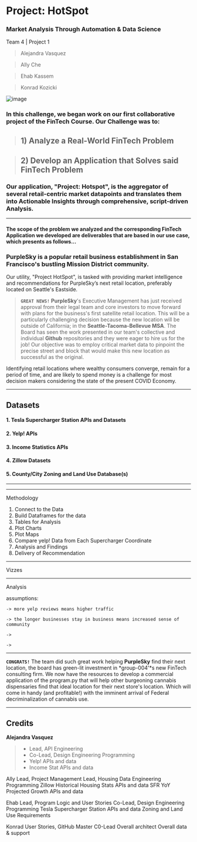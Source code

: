 # Project: HotSpot
### Market Analysis Through Automation & Data Science

Team 4 | Project 1
>Alejandra Vasquez 

>Ally Che

>Ehab Kassem

>Konrad Kozicki

![image](https://i1.wp.com/news.theregistryps.com/wp-content/uploads/2018/07/Eastside.jpeg?fit=1000%2C548&ssl=1)

### In this challenge, we began work on our first collaborative project of the FinTech Course. Our Challenge was to: 
>  ## 1) Analyze a Real-World FinTech Problem

> ## 2) Develop an Application that Solves said FinTech Problem 

### Our application, "Project: Hotspot", is the aggregator of several retail-centric market datapoints and translates them into Actionable Insights through comprehensive, script-driven Analysis. 

---

#### The scope of the problem we analyzed and the corresponding FinTech Application we developed are deliverables that are based in our use case, which presents as follows...


### **PurpleSky** is a popular retail business establishment in San Francisco's bustling Mission District community.

Our utility, "Project HotSpot", is tasked with providing market intelligence and recommendations for PurpleSky’s next retail location, preferably located on Seattle's Eastside.

> **`GREAT NEWS!`** **PurpleSky**'s Executive Management has just received approval from their legal team and core investors to move forward with plans for the business's first satellite retail location. This will be a particularly challenging decision because the new location will be outside of California; in the **Seattle-Tacoma-Bellevue MSA**. The Board has seen the work presented in our team's collective and individual **Github** repositories and they were eager to hire us for the job! Our objective was to employ critical market data to pinpoint the precise street and block that would make this new location as successful as the original.

Identifying retail locations where wealthy consumers converge, remain for a period of time, and are likely to spend money is a challenge for most decision makers considering the state of the present COVID Economy.

---

## Datasets

#### 1. **Tesla Supercharger Station APIs and Datasets**
#### 2. **Yelp! APIs**
#### 3. **Income Statistics APIs**
#### 4. **Zillow Datasets**
#### 5. **County/City Zoning and Land Use Database(s)**

---



---
Methodology

1. Connect to the Data 
2. Build Dataframes for the data 
3. Tables for Analysis
4. Plot Charts
5. Plot Maps
6. Compare yelp! Data from Each Supercharger Coordinate 
7. Analysis and Findings 
8. Delivery of Recommendation

---
Vizzes


---
Analysis


assumptions:
    
    -> more yelp reviews means higher traffic
    
    -> the longer businesses stay in business means increased sense of community
    
    -> 
    
    -> 

---

**`CONGRATS!`** The team did such great work helping **PurpleSky** find their next location, the board has green-lit investment in *group-004'*s new FinTech consulting firm. We now have the resources to develop a commercial application of the program.py that will help other burgeoning cannabis dispensaries find that ideal location for their next store's location. Which will come in handy (and profitable!) with the imminent arrival of Federal decriminalization of cannabis use.

---
## Credits 

**Alejandra Vasquez**
> - Lead, API Engineering
> - Co-Lead, Design Engineering
> Programming
> - Yelp! APIs and data
> - Income Stat APIs and data




Ally
Lead, Project Management
Lead, Housing Data Engineering
Programming
Zillow Historical Housing Stats APIs and data
SFR YoY Projected Growth APIs and data



Ehab
Lead, Program Logic and User Stories
Co-Lead, Design Engineering
Programming
Tesla Supercharger Station APIs and data
Zoning and Land Use Requirements



Konrad
User Stories, GitHub Master
C0-Lead
Overall architect
Overall data & support

